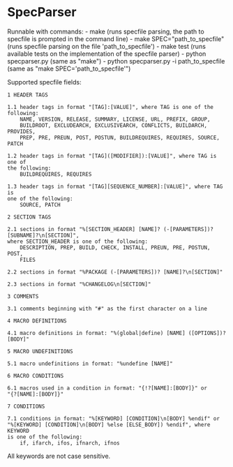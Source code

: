 # SpecParser


Runnable with commands:
    - make (runs specfile parsing, the path to specfile is prompted in the command line)
    - make SPEC="path_to_specfile" (runs specfile parsing on the file 'path_to_specfile')
    - make test (runs available tests on the implementation of the specfile parser)
    - python specparser.py (same as "make")
    - python specparser.py -i path_to_specfile (same as "make SPEC='path_to_specfile'")


Supported specfile fields:

    1 HEADER TAGS

    1.1 header tags in format "[TAG]:[VALUE]", where TAG is one of the 
    following:
        NAME, VERSION, RELEASE, SUMMARY, LICENSE, URL, PREFIX, GROUP, 
        BUILDROOT, EXCLUDEARCH, EXCLUSIVEARCH, CONFLICTS, BUILDARCH, PROVIDES,
        PREP, PRE, PREUN, POST, POSTUN, BUILDREQUIRES, REQUIRES, SOURCE, PATCH

    1.2 header tags in format "[TAG]([MODIFIER]):[VALUE]", where TAG is one of
    the following:
        BUILDREQUIRES, REQUIRES  

    1.3 header tags in format "[TAG][SEQUENCE_NUMBER]:[VALUE]", where TAG is 
    one of the following:
        SOURCE, PATCH

    2 SECTION TAGS

    2.1 sections in format "%[SECTION_HEADER] [NAME]? (-[PARAMETERS])? [SUBNAME]?\n[SECTION]",
    where SECTION_HEADER is one of the following: 
        DESCRIPTION, PREP, BUILD, CHECK, INSTALL, PREUN, PRE, POSTUN, POST,
        FILES

    2.2 sections in format "%PACKAGE (-[PARAMETERS])? [NAME]?\n[SECTION]"
        
    2.3 sections in format "%CHANGELOG\n[SECTION]"

    3 COMMENTS

    3.1 comments beginning with "#" as the first character on a line

    4 MACRO DEFINITIONS

    4.1 macro definitions in format: "%(global|define) [NAME] ([OPTIONS])? [BODY]"

    5 MACRO UNDEFINITIONS

    5.1 macro undefinitions in format: "%undefine [NAME]"

    6 MACRO CONDITIONS
    
    6.1 macros used in a condition in format: "{!?[NAME]:[BODY]}" or
    "{?[NAME]:[BODY]}"

    7 CONDITIONS

    7.1 conditions in format: "%[KEYWORD] [CONDITION]\n[BODY] %endif" or 
    "%[KEYWORD] [CONDITION]\n[BODY] %else [ELSE_BODY]) %endif", where KEYWORD
    is one of the following:
        if, ifarch, ifos, ifnarch, ifnos

All keywords are not case sensitive.
